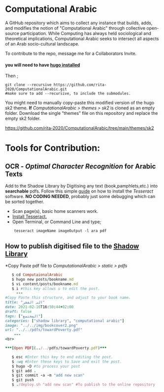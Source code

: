 # Computational Arabic
A GitHub repository which aims to collect any instance that builds, adds, and modifies the notion of "Computational Arabic" through collective open-source participation. While Computing has always held sociological and theoretical implications, Computational Arabic seeks to intersect all aspects of an Arab socio-cultural landscape. 

To contribute to the repo, message me for a Collaborators Invite.
#### you will need to have [hugo installed](https://gohugo.io/getting-started/installing/)

Then ; 

    git clone --recursive https://github.com/rita-2020/ComputationalArabic.git 
    #make sure to add --recursive, to include the submodules.

You might need to manually copy-paste this modified version of the hugo sk2 theme. __If__ 
_ComputationalArabic > themes > sk2_ is cloned as an empty folder. Download the single "themes" file on this repository and replace the empty sk2 folder.

https://github.com/rita-2020/ComputationalArabic/tree/main/themes/sk2 


# Tools for Contribution: 

## OCR - _Optimal Character Recognition_ for Arabic Texts 
Add to the Shadow Library by Digitising any text (book,pamphlets,etc.) into **searchable** pdfs. Follow this simple [guide](https://rita-2020.github.io/posts/ocr_tutorial/) on how to install the _Tesseract_ software. **NO CODING NEEDED**, probably just some debugging which can be sorted together. 

* Scan page(s), basic home scanners work.
* [Install Tesseract.](https://rita-2020.github.io/posts/ocr_tutorial/)
* Open Terminal, or Command Line and type; 

```
    tesseract imageName imageOutput -l ara pdf
```
## How to publish digitised file to the [Shadow Library](https://rita-2020.github.io/categories/shadow-library/)

*Copy Paste pdf file to _ComputationalArabic > static > pdfs_ 
```ruby
   $ cd ComputaionalArabic
   $ hugo new posts/bookname.md
   $ vi content/posts/bookname.md
   $ i #this key allows u to edit the post. 
     ---
#Copy Paste this structure, and adjust to your book name.      
title: "الى الفقر"
date: 2021-02-16T16:50:44+02:00
draft: false
tags: ["المجتمع"]
categories: ["shadow library", "computational arabic"]
image: "../../img/bookcover2.png"
url: "../../pdfs/towardPoverty.pdf"
    ---
<br>

***[Open PDF](../../pdfs/towardPoverty.pdf)***

   $ esc #Enter this key to end editing the post.
   $ :wq #Enter these keys to Save and exit the post.
   $ hugo -D #to process your post
   $ git add . 
   $ git commit -a -m "add new scan" 
   $ git push
   $ ./deploy.sh "add new scan" #To publish to the online repository
```
    





